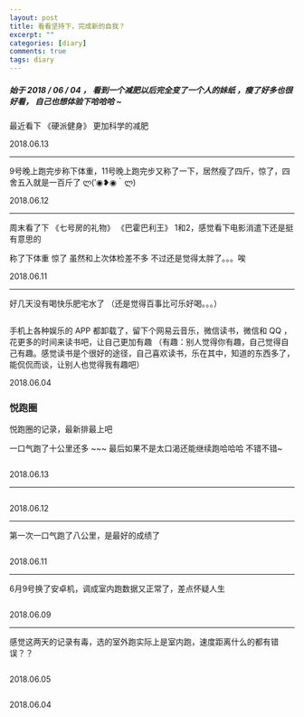 ```yaml
---
layout: post
title: 看看坚持下，完成新的自我？
excerpt: ""
categories: [diary]
comments: true
tags: diary
---
```


##### 始于 2018 / 06 / 04 ， 看到一个减肥以后完全变了一个人的妹纸 ，瘦了好多也很好看， 自己也想体验下哈哈哈 ~

最近看下 《硬派健身》 更加科学的减肥

2018.06.13

---

9号晚上跑完步称下体重，11号晚上跑完步又称了一下，居然瘦了四斤，惊了，四舍五入就是一百斤了 ლ(′◉❥◉｀ლ)

2018.06.12

---

周末看了下 《七号房的礼物》 《巴霍巴利王》 1和2，感觉看下电影消遣下还是挺有意思的

称了下体重 惊了 虽然和上次体检差不多 不过还是觉得太胖了。。。唉

2018.06.11

---

好几天没有喝快乐肥宅水了 （还是觉得百事比可乐好喝。。。）

<a href="http://okwtb01kd.bkt.clouddn.com/happykele.jpg" data-lightbox="unsplash"><img data-src="http://okwtb01kd.bkt.clouddn.com/happykele.jpg"></a>

手机上各种娱乐的 APP 都卸载了，留下个网易云音乐，微信读书，微信和 QQ ，花更多的时间来读书吧，让自己更加有趣 （有趣：别人觉得你有趣，自己觉得自己有趣。感觉读书是个很好的途径，自己喜欢读书，乐在其中，知道的东西多了，能侃侃而谈，让别人也觉得我有趣吧）

2018.06.04

### 悦跑圈

悦跑圈的记录，最新排最上吧

一口气跑了十公里还多 ~~~ 最后如果不是太口渴还能继续跑哈哈哈 不错不错~

<a href="http://okwtb01kd.bkt.clouddn.com/sport/sport-180613.jpg" data-lightbox="unsplash"><img data-src="http://okwtb01kd.bkt.clouddn.com/sport/sport-180613.jpg"></a>

2018.06.13

---

<a href="http://okwtb01kd.bkt.clouddn.com/sport/sport-180612.jpg" data-lightbox="unsplash"><img data-src="http://okwtb01kd.bkt.clouddn.com/sport/sport-180612.jpg"></a>

2018.06.12

---

第一次一口气跑了八公里，是最好的成绩了

<a href="http://okwtb01kd.bkt.clouddn.com/sport/sport-180611.jpg" data-lightbox="unsplash"><img data-src="http://okwtb01kd.bkt.clouddn.com/sport/sport-180611.jpg"></a>

2018.06.11

---

6月9号换了安卓机，调成室内跑数据又正常了，差点怀疑人生

<a href="http://okwtb01kd.bkt.clouddn.com/sport/sport-180609.jpg" data-lightbox="unsplash"><img data-src="http://okwtb01kd.bkt.clouddn.com/sport/sport-180609.jpg"></a>

2018.06.09

---

感觉这两天的记录有毒，选的室外跑实际上是室内跑，速度距离什么的都有错误？？

<a href="http://okwtb01kd.bkt.clouddn.com/sport/sport-180605.jpg" data-lightbox="unsplash"><img data-src="http://okwtb01kd.bkt.clouddn.com/sport/sport-180605.jpg"></a>

2018.06.05

<a href="http://okwtb01kd.bkt.clouddn.com/sport/sport-180604.jpg" data-lightbox="unsplash"><img data-src="http://okwtb01kd.bkt.clouddn.com/sport/sport-180604.jpg"></a>

2018.06.04
